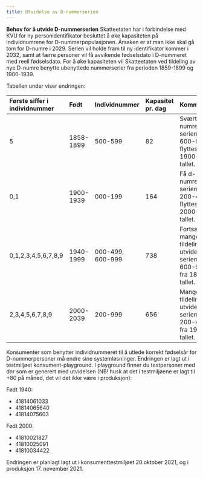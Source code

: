 ```yaml
---
title: Utvidelse av D-nummerserien
---
```


**Behov for å utvide D-nummerserien**
Skatteetaten har i forbindelse med KVU for ny personidentifikator besluttet å øke kapasiteten på individnumrene for D-nummerpopulasjonen. Årsaken er at man ikke skal gå tom for D-numre i 2029. Serien vil holde fram til ny identifikator kommer i 2032, samt at færre personer vil få avvikende fødselsdato i D-nummeret med reell fødselsdato. For å øke kapasiteten vil Skatteetaten ved tildeling av nye D-numre benytte ubenyttede nummerserier fra perioden 1859-1899 og 1900-1939.

Tabellen under viser endringen:

| Første siffer i individnummer | Født | Individnummer | Kapasitet pr. dag | Kommentar |
| :--- | :--- | :--- | :--- | :--- |
|5 | 1858-1899 | 500-599 | 82 | Svært få d-numre – serien 600-999 flyttes til 1900-tallet. |
| 0,1 | 1900-1939 | 000-199 | 164 | Få d-numre, serien 200-499 flyttes til 2000-tallet. |
| 0,1,2,3,4,5,6,7,8,9 | 1940-1999 | 000-499, 600-999 | 738 | Fortsatt mange tildelinger – utvider med serien 600-999 fra 1800-tallet. |
| 2,3,4,5,6,7,8,9 | 2000-2039 | 200-999 | 656 | Mange tildelinger – utvider med serien 200-499 fra 1900-tallet. |

Konsumenter som benytter individnummeret til å utlede korrekt fødselsår for D-nummerpersoner må endre sine systemløsninger. 
Endringen er lagt ut i testmiljøet konsument-playground.
I playground finner du testpersoner med dnr som er generert med utvidelsen (NB! husk at det i testmiljøene er lagt til +80 på måned, det vil det ikke være i produksjon):

Født 1940:
* 41814061033 
* 41814065640
* 41814075603

Født 2000:
* 41810021827
* 41810025091
* 41810034422


Endringen er planlagt lagt ut i konsumenttestmiljøet 20.oktober 2021, og i produksjon 17. november 2021.

